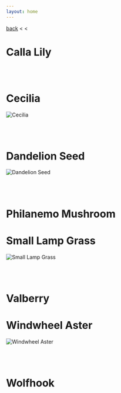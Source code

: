 ```yaml
---
layout: home
---
```


[back](../) < <

# Calla Lily

<br/><br/>

# Cecilia
![Cecilia](/assets/img/genshin-impact/cecilia-banner.jpg)

<br/><br/>

# Dandelion Seed
![Dandelion Seed](/assets/img/genshin-impact/dandelion-seed-banner.jpg)

<br/><br/>

# Philanemo Mushroom

# Small Lamp Grass
![Small Lamp Grass](/assets/img/genshin-impact/small-lamp-grass-banner.jpg)

<br/><br/>

# Valberry

# Windwheel Aster
![Windwheel Aster](/assets/img/genshin-impact/windwheel-aster-banner.jpg)

<br/><br/>

# Wolfhook
